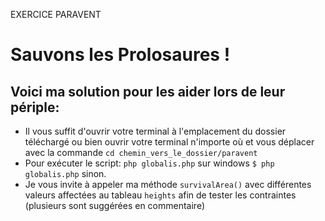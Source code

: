 EXERCICE PARAVENT
# Sauvons les Prolosaures !
## Voici ma solution pour les aider lors de leur périple:

- Il vous suffit d'ouvrir votre terminal à l'emplacement du dossier téléchargé ou bien ouvrir votre terminal n'importe où et vous déplacer avec la commande `cd chemin_vers_le_dossier/paravent`
- Pour exécuter le script: `php globalis.php` sur windows `$ php globalis.php` sinon.
- Je vous invite à appeler ma méthode `survivalArea()` avec différentes valeurs affectées au tableau `heights` afin de tester les contraintes (plusieurs sont suggérées en commentaire)
